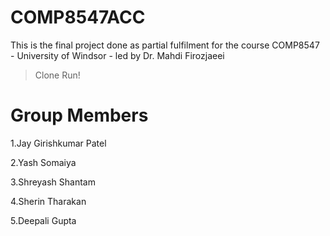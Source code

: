 ﻿# COMP8547ACC

This is the final project done as partial fulfilment for the course COMP8547 - University of Windsor - led by Dr. Mahdi Firozjaeei

> Clone
> Run!

# Group Members

1.Jay Girishkumar Patel

2.Yash Somaiya

3.Shreyash Shantam

4.Sherin Tharakan

5.Deepali Gupta
